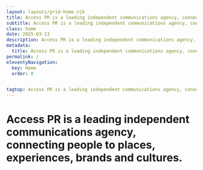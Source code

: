 ```yaml
---
layout: layouts/grid-home.njk
title: Access PR is a leading independent communications agency, connecting people to places, experiences, brands and cultures.
subtitle: Access PR is a leading independent communications agency, connecting people to places, experiences, brands and cultures.
class: home
date: 2025-03-13
description: Access PR is a leading independent communications agency, connecting people to places, experiences, brands and cultures.
metadata:
  title: Access PR is a leading independent communications agency, connecting people to places, experiences, brands and cultures.
permalink: /
eleventyNavigation:
  key: Home
  order: 0


tagtop: Access PR is a leading independent communications agency, connecting people to places, experiences, brands and cultures.
---
```




<h1>Access PR is a leading independent communications agency, connecting people to places, experiences, brands and cultures.</h1>






